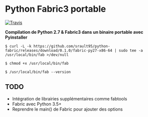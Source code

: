 # Python Fabric3 portable

[![Travis](https://img.shields.io/travis/srault95/python-fabric.svg)](https://github.com/srault95/python-fabric)

**Compilation de Python 2.7 & Fabric3 dans un binaire portable avec Pyinstaller**

```
$ curl -L -k https://github.com/srault95/python-fabric/releases/download/0.1.0/fabric-py27-x86-64 | sudo tee -a /usr/local/bin/fab >/dev/null

$ chmod +x /usr/local/bin/fab

$ /usr/local/bin/fab --version
```

## TODO

- Intégration de librairies supplémentaires comme fabtools
- Fabric avec Python 3.5+
- Reprendre le main() de Fabric pour ajouter des options
